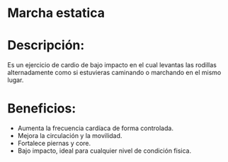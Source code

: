 # Marcha estatica

# Descripción:

Es un ejercicio de cardio de bajo impacto en el cual levantas las rodillas alternadamente como si estuvieras caminando o marchando en el mismo lugar.

# Beneficios:

- Aumenta la frecuencia cardíaca de forma controlada.
- Mejora la circulación y la movilidad.
- Fortalece piernas y core.
- Bajo impacto, ideal para cualquier nivel de condición fisica.

